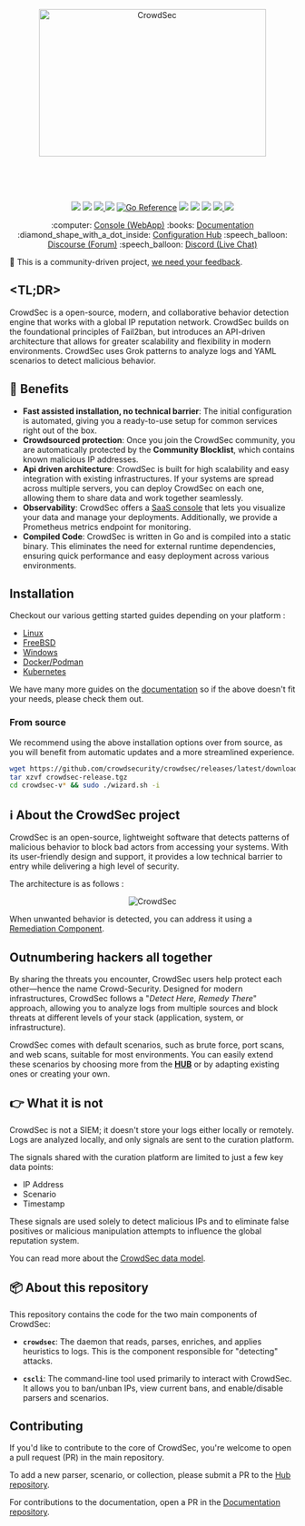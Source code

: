 
<p align="center">
<img src="https://github.com/crowdsecurity/crowdsec-docs/blob/main/crowdsec-docs/static/img/crowdsec_logo.png" alt="CrowdSec" title="CrowdSec" width="400" height="260"/>
</p>
</br>
</br>
</br>
<p align="center">
<img src="https://github.com/crowdsecurity/crowdsec/actions/workflows/go-tests.yml/badge.svg">
<img src="https://github.com/crowdsecurity/crowdsec/actions/workflows/bats.yml/badge.svg">
<a href="https://codecov.io/gh/crowdsecurity/crowdsec">
  <img src="https://codecov.io/gh/crowdsecurity/crowdsec/branch/master/graph/badge.svg?token=CQGSPNY3PT"/>
</a>
<img src="https://goreportcard.com/badge/github.com/crowdsecurity/crowdsec">
<a href="https://pkg.go.dev/github.com/crowdsecurity/crowdsec"><img src="https://pkg.go.dev/badge/github.com/crowdsecurity/crowdsec.svg" alt="Go Reference"></a>
<img src="https://img.shields.io/github/license/crowdsecurity/crowdsec">
<img src="https://img.shields.io/endpoint?url=https://gist.githubusercontent.com/AlteredCoder/ed74e50c43e3b17bdfc4d93149f23d37/raw/crowdsec_parsers_badge.json">
<img src="https://img.shields.io/endpoint?url=https://gist.githubusercontent.com/AlteredCoder/ed74e50c43e3b17bdfc4d93149f23d37/raw/crowdsec_scenarios_badge.json">
<a href="https://hub.docker.com/r/crowdsecurity/crowdsec">
  <img src="https://img.shields.io/docker/pulls/crowdsecurity/crowdsec?logo=docker">
</a>
<a href="https://discord.com/invite/crowdsec">
  <img src="https://img.shields.io/discord/921520481163673640?label=Discord&logo=discord">
</a>
</p>

<p align="center">
:computer: <a href="https://app.crowdsec.net">Console (WebApp)</a>
:books: <a href="https://doc.crowdsec.net">Documentation</a>
:diamond_shape_with_a_dot_inside: <a href="https://hub.crowdsec.net">Configuration Hub</a>
:speech_balloon: <a href="https://discourse.crowdsec.net">Discourse (Forum)</a>
:speech_balloon: <a href="https://discord.gg/crowdsec">Discord (Live Chat)</a>
</p>


:dancer: This is a community-driven project, <a href="https://forms.gle/ZQBQcptG2wYGajRX8">we need your feedback</a>.

## <TL;DR>

CrowdSec is a open-source, modern, and collaborative behavior detection engine that works with a global IP reputation network. CrowdSec builds on the foundational principles of Fail2ban, but introduces an API-driven architecture that allows for greater scalability and flexibility in modern environments. CrowdSec uses Grok patterns to analyze logs and YAML scenarios to detect malicious behavior.

## :tada: Benefits

- **Fast assisted installation, no technical barrier**: The initial configuration is automated, giving you a ready-to-use setup for common services right out of the box.
- **Crowdsourced protection**: Once you join the CrowdSec community, you are automatically protected by the **Community Blocklist**, which contains known malicious IP addresses.
- **Api driven architecture**: CrowdSec is built for high scalability and easy integration with existing infrastructures. If your systems are spread across multiple servers, you can deploy CrowdSec on each one, allowing them to share data and work together seamlessly.
- **Observability**: CrowdSec offers a [SaaS console](https://app.crowdsec.net/signup) that lets you visualize your data and manage your deployments. Additionally, we provide a Prometheus metrics endpoint for monitoring.
- **Compiled Code**: CrowdSec is written in Go and is compiled into a static binary. This eliminates the need for external runtime dependencies, ensuring quick performance and easy deployment across various environments.

## Installation

Checkout our various getting started guides depending on your platform :
- [Linux](https://docs.crowdsec.net/u/getting_started/installation/linux)
- [FreeBSD](https://docs.crowdsec.net/u/getting_started/installation/freebsd)
- [Windows](https://docs.crowdsec.net/u/getting_started/installation/windows)
- [Docker/Podman](https://docs.crowdsec.net/u/getting_started/installation/docker)
- [Kubernetes](https://docs.crowdsec.net/u/getting_started/installation/kubernetes)

We have many more guides on the [documentation](https://docs.crowdsec.net/u/getting_started/installation/linux) so if the above doesn't fit your needs, please check them out.

### From source

We recommend using the above installation options over from source, as you will benefit from automatic updates and a more streamlined experience. 

```sh
wget https://github.com/crowdsecurity/crowdsec/releases/latest/download/crowdsec-release.tgz
tar xzvf crowdsec-release.tgz
cd crowdsec-v* && sudo ./wizard.sh -i
```

## :information_source: About the CrowdSec project

CrowdSec is an open-source, lightweight software that detects patterns of malicious behavior to block bad actors from accessing your systems. With its user-friendly design and support, it provides a low technical barrier to entry while delivering a high level of security.

The architecture is as follows :

<p align="center">
 <img src="https://www.crowdsec.net/_next/image?url=%2F_next%2Fstatic%2Fmedia%2Fapi-diagram.512bc091.png&w=2048&q=90" alt="CrowdSec" title="CrowdSec"/>
</p>

When unwanted behavior is detected, you can address it using a [Remediation Component](https://hub.crowdsec.net/remediation-components).

## Outnumbering hackers all together

By sharing the threats you encounter, CrowdSec users help protect each other—hence the name Crowd-Security. Designed for modern infrastructures, CrowdSec follows a "*Detect Here, Remedy There*" approach, allowing you to analyze logs from multiple sources and block threats at different levels of your stack (application, system, or infrastructure).

CrowdSec comes with default scenarios, such as brute force, port scans, and web scans, suitable for most environments. You can easily extend these scenarios by choosing more from the **[HUB](https://hub.crowdsec.net)** or by adapting existing ones or creating your own.

## :point_right: What it is not

CrowdSec is not a SIEM; it doesn't store your logs either locally or remotely. Logs are analyzed locally, and only signals are sent to the curation platform.

The signals shared with the curation platform are limited to just a few key data points:
- IP Address
- Scenario
- Timestamp

These signals are used solely to detect malicious IPs and to eliminate false positives or malicious manipulation attempts to influence the global reputation system.

You can read more about the [CrowdSec data model](https://www.crowdsec.net/our-data).

## 📦 About this repository

This repository contains the code for the two main components of CrowdSec:

- **`crowdsec`**: The daemon that reads, parses, enriches, and applies heuristics to logs. This is the component responsible for "detecting" attacks.

- **`cscli`**: The command-line tool used primarily to interact with CrowdSec. It allows you to ban/unban IPs, view current bans, and enable/disable parsers and scenarios.

## Contributing

If you'd like to contribute to the core of CrowdSec, you're welcome to open a pull request (PR) in the main repository.

To add a new parser, scenario, or collection, please submit a PR to the [Hub repository](https://github.com/crowdsecurity/hub).

For contributions to the documentation, open a PR in the [Documentation repository](http://github.com/crowdsecurity/crowdsec-docs).
